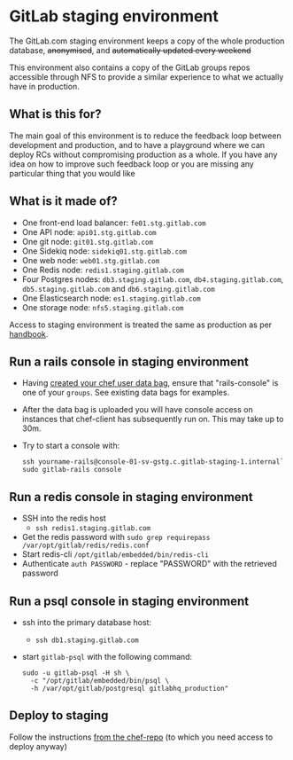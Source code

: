 # GitLab staging environment

The GitLab.com staging environment keeps a copy of the whole production database, ~~anonymised~~, and ~~automatically updated every weekend~~

This environment also contains a copy of the GitLab groups repos accessible through NFS to provide a similar experience to what we actually have in production.

## What is this for?

The main goal of this environment is to reduce the feedback loop between development and production, and to have a playground where we can deploy RCs without compromising production as a whole.
If you have any idea on how to improve such feedback loop or you are missing any particular thing that you would like

## What is it made of?

* One front-end load balancer: `fe01.stg.gitlab.com`
* One API node: `api01.stg.gitlab.com`
* One git node: `git01.stg.gitlab.com`
* One Sidekiq node: `sidekiq01.stg.gitlab.com`
* One web node: `web01.stg.gitlab.com`
* One Redis node: `redis1.staging.gitlab.com`
* Four Postgres nodes: `db3.staging.gitlab.com`, `db4.staging.gitlab.com`, `db5.staging.gitlab.com` and `db6.staging.gitlab.com`
* One Elasticsearch node: `es1.staging.gitlab.com`
* One storage node: `nfs5.staging.gitlab.com`

Access to staging environment is treated the same as production as per
[handbook](https://about.gitlab.com/handbook/engineering/infrastructure/#production-and-staging-access).

## Run a rails console in staging environment

* Having [created your chef user data
  bag](https://ops.gitlab.net/gitlab-cookbooks/chef-repo/blob/master/doc/user-administration.md),
  ensure that "rails-console" is one of your `groups`. See existing data bags
  for examples.
* After the data bag is uploaded you will have console access on instances that
  chef-client has subsequently run on. This may take up to 30m.
* Try to start a console with:

    ```
    ssh yourname-rails@console-01-sv-gstg.c.gitlab-staging-1.internal`
    sudo gitlab-rails console
    ```

## Run a redis console in staging environment

* SSH into the redis host
  * `ssh redis1.staging.gitlab.com`
* Get the redis password with `sudo grep requirepass /var/opt/gitlab/redis/redis.conf`
* Start redis-cli `/opt/gitlab/embedded/bin/redis-cli`
* Authenticate `auth PASSWORD` - replace "PASSWORD" with the retrieved password

## Run a psql console in staging environment

* ssh into the primary database host:
  * `ssh db1.staging.gitlab.com`
* start `gitlab-psql` with the following command:

    ```
    sudo -u gitlab-psql -H sh \
      -c "/opt/gitlab/embedded/bin/psql \
      -h /var/opt/gitlab/postgresql gitlabhq_production"
    ```

## Deploy to staging

Follow the instructions [from the chef-repo](https://ops.gitlab.net/gitlab-cookbooks/chef-repo/blob/master/doc/staging.md)
(to which you need access to deploy anyway)
